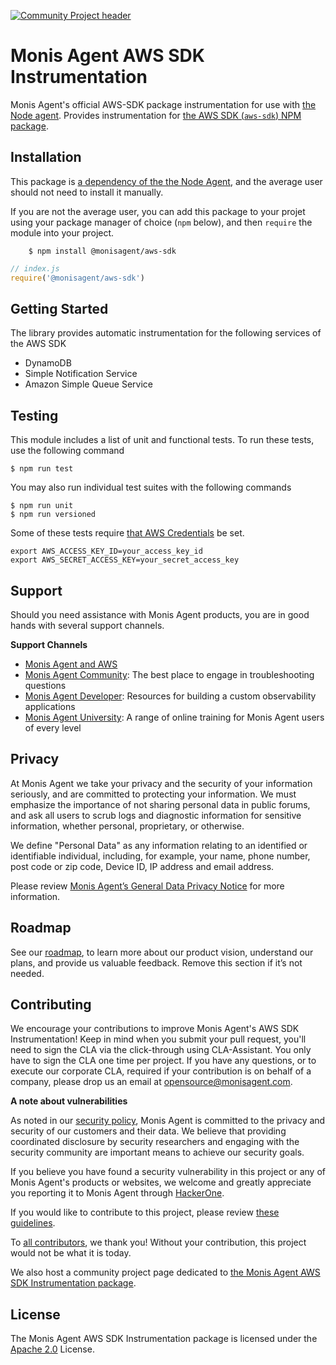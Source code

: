 [![Community Project header](https://github.com/Cryptoking28/open-source-office/raw/master/examples/categories/images/Community_Project.png)](https://github.com/Cryptoking28/open-source-office/blob/master/examples/categories/index.md#community-project)

# Monis Agent AWS SDK Instrumentation <!-- TODO: Build Badges -->

Monis Agent's official AWS-SDK package instrumentation for use with [the Node agent](https://github.com/Cryptoking28/monisagent). Provides instrumentation for [the AWS SDK (`aws-sdk`) NPM package](https://www.npmjs.com/package/aws-sdk).

## Installation

This package is [a dependency of the the Node Agent](https://github.com/Cryptoking28/monisagent/blob/2121ffdc5001ea1bf9ab473138b9446c1f2a7eef/package.json#L147), and the average user should not need to install it manually.

If you are not the average user, you can add this package to your projet using your package manager of choice (`npm` below), and then `require` the module into your project.

```
    $ npm install @monisagent/aws-sdk
```

```javascript
// index.js
require('@monisagent/aws-sdk')
```

## Getting Started

The library provides automatic instrumentation for the following services of the AWS SDK

- DynamoDB
- Simple Notification Service
- Amazon Simple Queue Service

## Testing

This module includes a list of unit and functional tests.  To run these tests, use the following command

    $ npm run test

You may also run individual test suites with the following commands

    $ npm run unit
    $ npm run versioned

Some of these tests require [that AWS Credentials](https://docs.aws.amazon.com/amazonswf/latest/awsrbflowguide/set-up-creds.html) be set.

    export AWS_ACCESS_KEY_ID=your_access_key_id
    export AWS_SECRET_ACCESS_KEY=your_secret_access_key

## Support

Should you need assistance with Monis Agent products, you are in good hands with several support channels.

**Support Channels**

* [Monis Agent and AWS](https://docs.monisagent.com/docs/accounts/install-monis-agent/partner-based-installation/monis-agent-aws-amazon-web-services)
* [Monis Agent Community](https://discuss.monisagent.com/c/support-products-agents/node-js-agent/): The best place to engage in troubleshooting questions
* [Monis Agent Developer](https://developer.monisagent.com/): Resources for building a custom observability applications
* [Monis Agent University](https://learn.monisagent.com/): A range of online training for Monis Agent users of every level

## Privacy

At Monis Agent we take your privacy and the security of your information seriously, and are committed to protecting your information. We must emphasize the importance of not sharing personal data in public forums, and ask all users to scrub logs and diagnostic information for sensitive information, whether personal, proprietary, or otherwise.

We define "Personal Data" as any information relating to an identified or identifiable individual, including, for example, your name, phone number, post code or zip code, Device ID, IP address and email address.

Please review [Monis Agent’s General Data Privacy Notice](https://monisagent.com/termsandconditions/privacy) for more information.

## Roadmap
See our [roadmap](https://github.com/Cryptoking28/monisagent/blob/main/ROADMAP_Node.md), to learn more about our product vision, understand our plans, and provide us valuable feedback. Remove this section if it’s not needed.

## Contributing

We encourage your contributions to improve Monis Agent's AWS SDK Instrumentation! Keep in mind when you submit your pull request, you'll need to sign the CLA via the click-through using CLA-Assistant. You only have to sign the CLA one time per project.
If you have any questions, or to execute our corporate CLA, required if your contribution is on behalf of a company,  please drop us an email at opensource@monisagent.com.

**A note about vulnerabilities**

As noted in our [security policy](https://github.com/Cryptoking28/.github/blob/master/SECURITY.md), Monis Agent is committed to the privacy and security of our customers and their data. We believe that providing coordinated disclosure by security researchers and engaging with the security community are important means to achieve our security goals.

If you believe you have found a security vulnerability in this project or any of Monis Agent's products or websites, we welcome and greatly appreciate you reporting it to Monis Agent through [HackerOne](https://hackerone.com/monisagent).

If you would like to contribute to this project, please review [these guidelines](https://github.com/Cryptoking28/monisagent-aws-sdk/blob/main/CONTRIBUTING.md).

To [all contributors](https://github.com/Cryptoking28/monisagent-aws-sdk/graphs/contributors), we thank you!  Without your contribution, this project would not be what it is today.

We also host a community project page dedicated to
[the Monis Agent AWS SDK Instrumentation package](https://opensource.monisagent.com/monisagent/node-monisagent-aws-sdk).

## License
The Monis Agent AWS SDK Instrumentation package is licensed under the [Apache 2.0](http://apache.org/licenses/LICENSE-2.0.txt) License.
